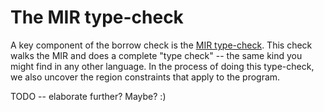 # The MIR type-check

A key component of the borrow check is the
[MIR type-check](https://doc.rust-lang.org/nightly/nightly-rustc/rustc_mir/borrow_check/type_check/index.html).
This check walks the MIR and does a complete "type check" -- the same
kind you might find in any other language. In the process of doing
this type-check, we also uncover the region constraints that apply to
the program.

TODO -- elaborate further? Maybe? :)
